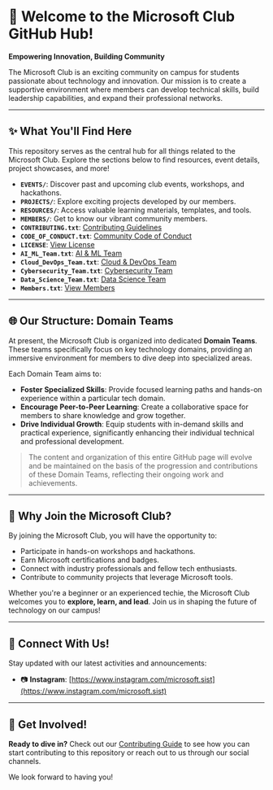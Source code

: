 # 🚀 Welcome to the Microsoft Club GitHub Hub!
**Empowering Innovation, Building Community**

The Microsoft Club is an exciting community on campus for students passionate about technology and innovation. Our mission is to create a supportive environment where members can develop technical skills, build leadership capabilities, and expand their professional networks.

---

## ✨ What You'll Find Here

This repository serves as the central hub for all things related to the Microsoft Club. Explore the sections below to find resources, event details, project showcases, and more!

- **`EVENTS/`**: Discover past and upcoming club events, workshops, and hackathons.  
- **`PROJECTS/`**: Explore exciting projects developed by our members.  
- **`RESOURCES/`**: Access valuable learning materials, templates, and tools.  
- **`MEMBERS/`**: Get to know our vibrant community members.  
- **`CONTRIBUTING.txt`**: [Contributing Guidelines](contributing.txt)  
- **`CODE_OF_CONDUCT.txt`**: [Community Code of Conduct](code_of_conduct.txt)  
- **`LICENSE`**: [View License](license.txt)  
- **`AI_ML_Team.txt`**: [AI & ML Team](ai_ml_team.txt)  
- **`Cloud_DevOps_Team.txt`**: [Cloud & DevOps Team](cloud_dev_ops_team.txt)  
- **`Cybersecurity_Team.txt`**: [Cybersecurity Team](cybersecurity_team.txt)  
- **`Data_Science_Team.txt`**: [Data Science Team](data_science_team.txt)  
- **`Members.txt`**: [View Members](members.txt)

---

## 🌐 Our Structure: Domain Teams

At present, the Microsoft Club is organized into dedicated **Domain Teams**. These teams specifically focus on key technology domains, providing an immersive environment for members to dive deep into specialized areas.

Each Domain Team aims to:

- **Foster Specialized Skills**: Provide focused learning paths and hands-on experience within a particular tech domain.
- **Encourage Peer-to-Peer Learning**: Create a collaborative space for members to share knowledge and grow together.
- **Drive Individual Growth**: Equip students with in-demand skills and practical experience, significantly enhancing their individual technical and professional development.

> The content and organization of this entire GitHub page will evolve and be maintained on the basis of the progression and contributions of these Domain Teams, reflecting their ongoing work and achievements.

---

## 🌟 Why Join the Microsoft Club?

By joining the Microsoft Club, you will have the opportunity to:

- Participate in hands-on workshops and hackathons.
- Earn Microsoft certifications and badges.
- Connect with industry professionals and fellow tech enthusiasts.
- Contribute to community projects that leverage Microsoft tools.

Whether you're a beginner or an experienced techie, the Microsoft Club welcomes you to **explore, learn, and lead**. Join us in shaping the future of technology on our campus!

---

## 🔗 Connect With Us!

Stay updated with our latest activities and announcements:

- 📷 **Instagram**: [https://www.instagram.com/microsoft.sist](https://www.instagram.com/microsoft.sist)

---

## 🤝 Get Involved!

**Ready to dive in?** Check out our [Contributing Guide](contributing.txt) to see how you can start contributing to this repository or reach out to us through our social channels.

We look forward to having you!
